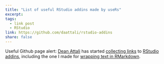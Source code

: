 ```yaml
---
title: "List of useful RStudio addins made by useRs"
excerpt:
tags: 
  - link post
  - RStudio
link: https://github.com/daattali/rstudio-addins
share: false
---
```


Useful Github page alert: [Dean Attali](http://deanattali.com/) has 
started [collecting links](https://github.com/daattali/rstudio-addins) 
to [RStudio addins](https://rstudio.github.io/rstudioaddins/), including 
the one I made for [wrapping text in RMarkdown](https://github.com/tjmahr/WrapRmd). 

